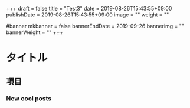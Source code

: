 +++
draft = false
title =  "Test3"
date = 2019-08-26T15:43:55+09:00
publishDate = 2019-08-26T15:43:55+09:00
image = ""
weight = ""

#banner
mkbanner = false
bannerEndDate = 2019-09-26
bannerimg = ""
bannerWeight = ""
+++

# タイトル

## 項目

### New cool posts


